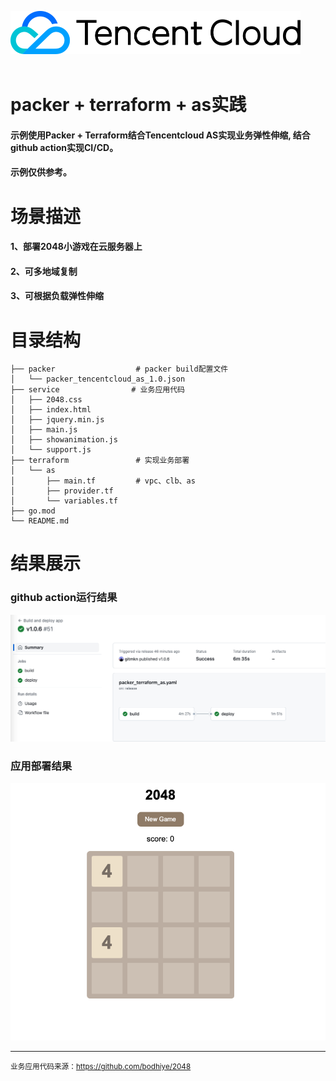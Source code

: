 <div>
  <p>
    <a href="https://cloud.tencent.com">
        <img src=".github/01_Tcloud_logo_Eng.png" alt="logo" title="Terraform" height="69">
    </a>
    <br>
    <i></i>
    <br>
  </p>
</div>


# packer + terraform + as实践

#### 示例使用Packer + Terraform结合Tencentcloud AS实现业务弹性伸缩, 结合github action实现CI/CD。
#### 示例仅供参考。

# 场景描述
#### 1、部署2048小游戏在云服务器上
#### 2、可多地域复制
#### 3、可根据负载弹性伸缩

# 目录结构
```
├── packer                  # packer build配置文件
│   └── packer_tencentcloud_as_1.0.json
├── service                # 业务应用代码
│   ├── 2048.css
│   ├── index.html
│   ├── jquery.min.js
│   ├── main.js
│   ├── showanimation.js
│   └── support.js
├── terraform               # 实现业务部署
│   └── as
│       ├── main.tf         # vpc、clb、as
│       ├── provider.tf
│       └── variables.tf
├── go.mod
└── README.md
```
# 结果展示
### github action运行结果
![img.png](imgs/img.png)

### 应用部署结果
![img.png](imgs/2048.png)

---
<small>业务应用代码来源：https://github.com/bodhiye/2048</small> 